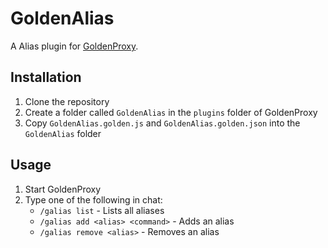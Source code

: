# GoldenAlias

A Alias plugin for [GoldenProxy](https://github.com/GoldenProxy/GoldenProxy).

## Installation

1. Clone the repository
2. Create a folder called `GoldenAlias` in the `plugins` folder of GoldenProxy
3. Copy `GoldenAlias.golden.js` and `GoldenAlias.golden.json` into the `GoldenAlias` folder

## Usage

1. Start GoldenProxy
2. Type one of the following in chat:
    - `/galias list` - Lists all aliases
    - `/galias add <alias> <command>` - Adds an alias
    - `/galias remove <alias>` - Removes an alias